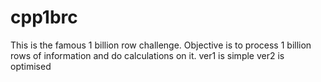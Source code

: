 # cpp1brc
This is the famous 1 billion row challenge. Objective is to process 1 billion rows of information and do calculations on it.
ver1 is simple
ver2 is optimised
